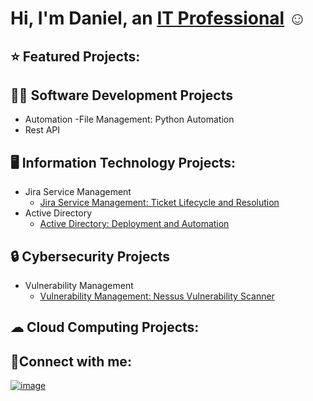 # Hi, I'm Daniel, an [IT Professional](https://www.linkedin.com/in/danielrmathew/) ☺
## ⭐ Featured Projects:
## 👨‍💻 Software Development Projects
+ Automation
  -File Management: Python Automation
+ Rest API
  
 
## 🖥️ Information Technology Projects:
+ Jira Service Management <br>
  - [Jira Service Management: Ticket Lifecycle and Resolution](https://github.com/drmathew23/Jira-Automation)
+ Active Directory
  - [Active Directory: Deployment and Automation](https://github.com/drmathew23/Active-Directory)
## 🔒 Cybersecurity Projects
+ Vulnerability Management
  - [Vulnerability Management: Nessus Vulnerability Scanner](https://github.com/drmathew23/vulnerability-management-lab)
## ☁ Cloud Computing Projects:


## 🤳Connect with me:
[![image](https://github.com/drmathew23/drmathew23/assets/155710334/a29480f3-5bb2-4d52-bce4-3d5d29b15699)](https://www.linkedin.com/in/danielrmathew/)

